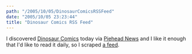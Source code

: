 ```yaml
---
path: "/2005/10/05/DinosaurComicsRSSFeed" 
date: "2005/10/05 23:23:44" 
title: "Dinosaur Comics RSS Feed" 
---
```

<p>I discovered <a href="http://www.qwantz.com/">Dinosaur Comics</a> today via <a href="http://www.livejournal.com/users/piehead/235803.html">Piehead News</a> and I like it enough that I'd like to read it daily, so I scraped <a href="http://weblog.randomchaos.com/rss/dinosaurcomics.xml">a feed</a>.</p>